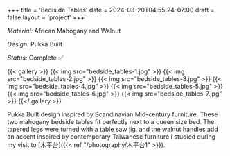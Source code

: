 +++
title = 'Bediside Tables'
date = 2024-03-20T04:55:24-07:00
draft = false
layout = 'project'
+++

_Material:_ African Mahogany and Walnut

_Design:_ Pukka Built

_Status:_ Complete ✅

<!--more-->

{{< gallery >}}
    {{< img src="bedside_tables-1.jpg" >}}
    {{< img src="bedside_tables-2.jpg" >}}
    {{< img src="bedside_tables-3.jpg" >}}
    {{< img src="bedside_tables-4.jpg" >}}
    {{< img src="bedside_tables-5.jpg" >}}
    {{< img src="bedside_tables-6.jpg" >}}
    {{< img src="bedside_tables-7.jpg" >}}
{{</ gallery >}}

Pukka Built design inspired by Scandinavian Mid-century furniture. These two mahogany bedside tables fit perfectly next
to a queen size bed. The tapered legs were turned with a table saw jig, and the walnut handles add an accent inspired
by contemporary Taiwanese furniture I studied during my visit to [木平台]({{< ref "/photography/木平台1" >}}).
